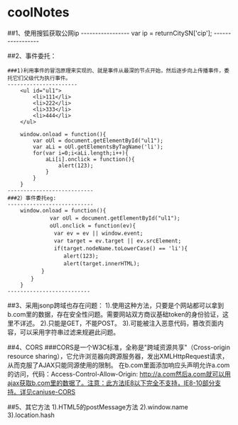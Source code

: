 # coolNotes

##1、使用搜狐获取公网ip
	-----------------
    <script src="http://pv.sohu.com/cityjson?ie=utf-8"></script>
    var ip = returnCitySN['cip'];
	-----------------

##2、事件委托：

    ###1)利用事件的冒泡原理来实现的、就是事件从最深的节点开始，然后逐步向上传播事件，委托它们父级代为执行事件。
    ----------------------
		<ul id="ul1">
		    <li>111</li>
		    <li>222</li>
		    <li>333</li>
		    <li>444</li>
		</ul>

		window.onload = function(){
		    var oUl = document.getElementById("ul1");
		    var aLi = oUl.getElementsByTagName('li');
		    for(var i=0;i<aLi.length;i++){
		        aLi[i].onclick = function(){
		            alert(123);
		        }
		    }
		}
	---------------------------
	###2）事件委托eg:
	---------------------------
		window.onload = function(){
		　　		var oUl = document.getElementById("ul1");
		　　		oUl.onclick = function(ev){
		　　　　	var ev = ev || window.event;
		　　　　	var target = ev.target || ev.srcElement;
		　　　　	if(target.nodeName.toLowerCase() == 'li'){
		　 　　　　　　 alert(123);
		　　　　　　　  alert(target.innerHTML);
		　　　　}
		　　}
		}
	--------------------------
##3、采用jsonp跨域也存在问题：
    1).使用这种方法，只要是个网站都可以拿到b.com里的数据，存在安全性问题。需要网站双方商议基础token的身份验证，这里不详述。
    2).只能是GET，不能POST。
    3).可能被注入恶意代码，篡改页面内容，可以采用字符串过滤来规避此问题。

##4、CORS
     ###CORS是一个W3C标准，全称是"跨域资源共享"（Cross-origin resource sharing），它允许浏览器向跨源服务器，发出XMLHttpRequest请求，从而克服了AJAX只能同源使用的限制。
在b.com里面添加响应头声明允许a.com的访问，代码：Access-Control-Allow-Origin: http://a.com然后a.com就可以用ajax获取b.com里的数据了。注意：此方法IE8以下完全不支持，IE8-10部分支持。详见caniuse-CORS

##5、其它方法
    1).HTML5的postMessage方法
    2).window.name
    3).location.hash